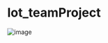 # Iot_teamProject
![image](https://user-images.githubusercontent.com/46890291/147413708-aed6ff07-68ea-48a9-9bfa-aedf4f625aef.png)
